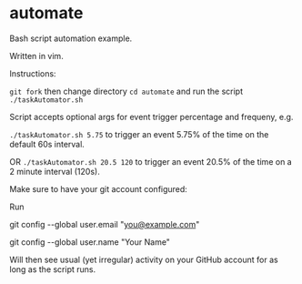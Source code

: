 # automate
Bash script automation example.

Written in vim.

Instructions:

`git fork` then change directory `cd automate` and run the script `./taskAutomator.sh`

Script accepts optional args for event trigger percentage and frequeny, e.g.

`./taskAutomator.sh 5.75` to trigger an event 5.75% of the time on the default 60s interval.

OR `./taskAutomator.sh 20.5 120` to trigger an event 20.5% of the time on a 2 minute interval (120s).


Make sure to have your git account configured:

Run

  git config --global user.email "you@example.com"
  
  git config --global user.name "Your Name"

Will then see usual (yet irregular) activity on your GitHub account for as long as the script runs.
